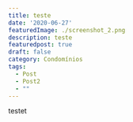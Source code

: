 ```yaml
---
title: teste
date: '2020-06-27'
featuredImage: ./screenshot_2.png
description: teste
featuredpost: true
draft: false
category: Condomínios
tags:
  - Post
  - Post2
  - ""
---
```

testet
